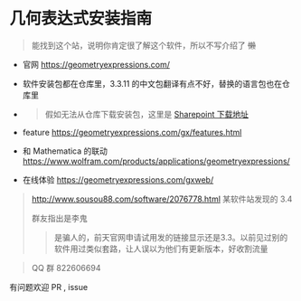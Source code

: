# 几何表达式安装指南

> 能找到这个站，说明你肯定很了解这个软件，所以不写介绍了 ~~懒~~

- 官网 <https://geometryexpressions.com/>

- 软件安装包都在仓库里，3.3.11 的中文包翻译有点不好，替换的语言包也在仓库里

- > 假如无法从仓库下载安装包，这里是 [Sharepoint 下载地址](https://wuyudi-my.sharepoint.com/:f:/g/personal/wuyudi_wuyudi_onmicrosoft_com/ErIWgiOytddNpxqLPxhTYjIBVaHLKF47R7VutKWvhiWFPw?e=O2w9he)

- feature <https://geometryexpressions.com/gx/features.html>

- 和 Mathematica 的联动 <https://www.wolfram.com/products/applications/geometryexpressions/>

- 在线体验 <https://geometryexpressions.com/gxweb/>

> <http://www.sousou88.com/software/2076778.html> 某软件站发现的 3.4
>
> 群友指出是李鬼
>
>  > 是骗人的，前天官网申请试用发的链接显示还是3.3。以前见过别的软件用过类似套路，让人误以为他们有更新版本，好收割流量

> QQ 群 822606694

有问题欢迎 PR , issue
